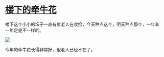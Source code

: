 # [楼下的牵牛花](https://github.com/jaaleng/jaaleng.github.io/issues/22)

楼下这个小小的坛子一直有位老人在收拾，今天种点这个，明天种点那个，一年和一年定是不一样的。

![](https://pic.imgdb.cn/item/66ae3cbad9c307b7e90ac82a.jpg)

今年的牵牛花长得非常好，但老人已经不在了。